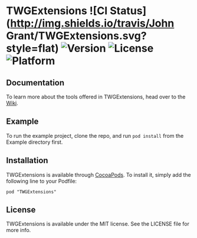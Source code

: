 # TWGExtensions ![CI Status](http://img.shields.io/travis/John Grant/TWGExtensions.svg?style=flat) ![Version](https://img.shields.io/cocoapods/v/TWGExtensions.svg?style=flat) ![License](https://img.shields.io/cocoapods/l/TWGExtensions.svg?style=flat) ![Platform](https://img.shields.io/cocoapods/p/TWGExtensions.svg?style=flat)


## Documentation
To learn more about the tools offered in TWGExtensions, head over to the [Wiki](https://github.com/twg/TWGExtensions/wiki).

## Example
To run the example project, clone the repo, and run `pod install` from the Example directory first.

## Installation
TWGExtensions is available through [CocoaPods](http://cocoapods.org). To install
it, simply add the following line to your Podfile:
```
pod "TWGExtensions"
```

## License

TWGExtensions is available under the MIT license. See the LICENSE file for more info.

